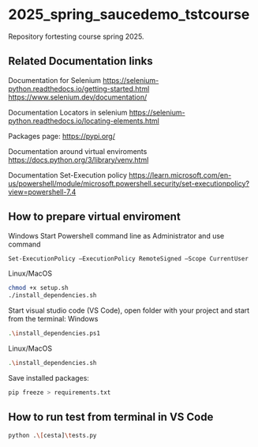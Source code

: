 # 2025_spring_saucedemo_tstcourse
Repository fortesting course spring 2025. 

## Related Documentation links
Documentation for Selenium 
https://selenium-python.readthedocs.io/getting-started.html
https://www.selenium.dev/documentation/

Documentation Locators in selenium 
https://selenium-python.readthedocs.io/locating-elements.html

Packages page:
https://pypi.org/

Documentation around virtual enviroments
https://docs.python.org/3/library/venv.html

Documentation Set-Execution policy 
https://learn.microsoft.com/en-us/powershell/module/microsoft.powershell.security/set-executionpolicy?view=powershell-7.4


## How to prepare virtual enviroment 
Windows 
Start Powershell command line as Administrator and use command 
```bash
Set-ExecutionPolicy –ExecutionPolicy RemoteSigned –Scope CurrentUser
```

Linux/MacOS
```bash
chmod +x setup.sh
./install_dependencies.sh
```

Start visual studio code (VS Code), open folder with your project and start from the terminal:
Windows 
```bash
.\install_dependencies.ps1
```
Linux/MacOS
```bash
.\install_dependencies.sh
```

Save installed packages:
```bash
pip freeze > requirements.txt 
```

## How to run test from terminal in VS Code
```bash
python .\[cesta]\tests.py
```
